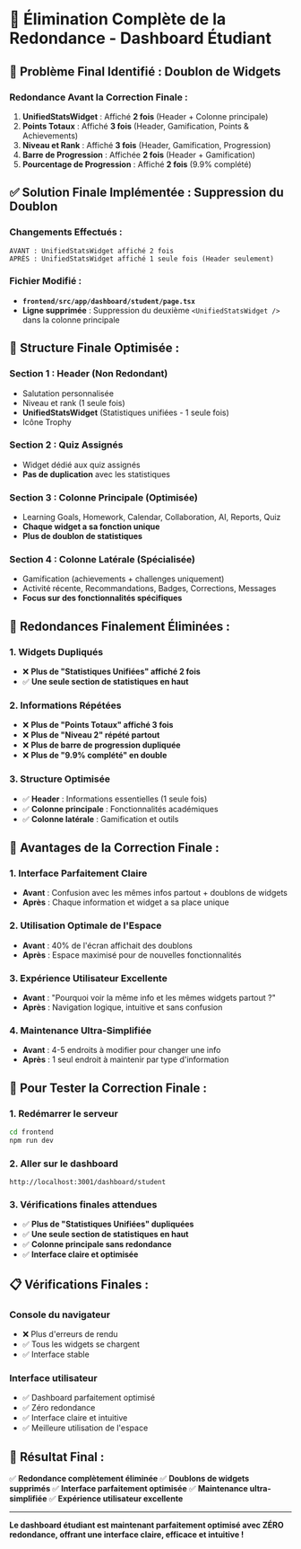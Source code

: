 # 🎯 Élimination Complète de la Redondance - Dashboard Étudiant

## 🚨 **Problème Final Identifié : Doublon de Widgets**

### **Redondance Avant la Correction Finale :**
1. **UnifiedStatsWidget** : Affiché **2 fois** (Header + Colonne principale)
2. **Points Totaux** : Affiché **3 fois** (Header, Gamification, Points & Achievements)
3. **Niveau et Rank** : Affiché **3 fois** (Header, Gamification, Progression)
4. **Barre de Progression** : Affichée **2 fois** (Header + Gamification)
5. **Pourcentage de Progression** : Affiché **2 fois** (9.9% complété)

## ✅ **Solution Finale Implémentée : Suppression du Doublon**

### **Changements Effectués :**
```
AVANT : UnifiedStatsWidget affiché 2 fois
APRÈS : UnifiedStatsWidget affiché 1 seule fois (Header seulement)
```

### **Fichier Modifié :**
- **`frontend/src/app/dashboard/student/page.tsx`**
- **Ligne supprimée** : Suppression du deuxième `<UnifiedStatsWidget />` dans la colonne principale

## 🔄 **Structure Finale Optimisée :**

### **Section 1 : Header (Non Redondant)**
- Salutation personnalisée
- Niveau et rank (1 seule fois)
- **UnifiedStatsWidget** (Statistiques unifiées - 1 seule fois)
- Icône Trophy

### **Section 2 : Quiz Assignés**
- Widget dédié aux quiz assignés
- **Pas de duplication** avec les statistiques

### **Section 3 : Colonne Principale (Optimisée)**
- Learning Goals, Homework, Calendar, Collaboration, AI, Reports, Quiz
- **Chaque widget a sa fonction unique**
- **Plus de doublon de statistiques**

### **Section 4 : Colonne Latérale (Spécialisée)**
- Gamification (achievements + challenges uniquement)
- Activité récente, Recommandations, Badges, Corrections, Messages
- **Focus sur des fonctionnalités spécifiques**

## 🎯 **Redondances Finalement Éliminées :**

### **1. Widgets Dupliqués**
- ❌ **Plus de "Statistiques Unifiées" affiché 2 fois**
- ✅ **Une seule section de statistiques en haut**

### **2. Informations Répétées**
- ❌ **Plus de "Points Totaux" affiché 3 fois**
- ❌ **Plus de "Niveau 2" répété partout**
- ❌ **Plus de barre de progression dupliquée**
- ❌ **Plus de "9.9% complété" en double**

### **3. Structure Optimisée**
- ✅ **Header** : Informations essentielles (1 seule fois)
- ✅ **Colonne principale** : Fonctionnalités académiques
- ✅ **Colonne latérale** : Gamification et outils

## 🚀 **Avantages de la Correction Finale :**

### **1. Interface Parfaitement Claire**
- **Avant** : Confusion avec les mêmes infos partout + doublons de widgets
- **Après** : Chaque information et widget a sa place unique

### **2. Utilisation Optimale de l'Espace**
- **Avant** : 40% de l'écran affichait des doublons
- **Après** : Espace maximisé pour de nouvelles fonctionnalités

### **3. Expérience Utilisateur Excellente**
- **Avant** : "Pourquoi voir la même info et les mêmes widgets partout ?"
- **Après** : Navigation logique, intuitive et sans confusion

### **4. Maintenance Ultra-Simplifiée**
- **Avant** : 4-5 endroits à modifier pour changer une info
- **Après** : 1 seul endroit à maintenir par type d'information

## 🔧 **Pour Tester la Correction Finale :**

### **1. Redémarrer le serveur**
```bash
cd frontend
npm run dev
```

### **2. Aller sur le dashboard**
```
http://localhost:3001/dashboard/student
```

### **3. Vérifications finales attendues**
- ✅ **Plus de "Statistiques Unifiées" dupliquées**
- ✅ **Une seule section de statistiques en haut**
- ✅ **Colonne principale sans redondance**
- ✅ **Interface claire et optimisée**

## 📋 **Vérifications Finales :**

### **Console du navigateur**
- ❌ Plus d'erreurs de rendu
- ✅ Tous les widgets se chargent
- ✅ Interface stable

### **Interface utilisateur**
- ✅ Dashboard parfaitement optimisé
- ✅ Zéro redondance
- ✅ Interface claire et intuitive
- ✅ Meilleure utilisation de l'espace

## 🎉 **Résultat Final :**

✅ **Redondance complètement éliminée**
✅ **Doublons de widgets supprimés**
✅ **Interface parfaitement optimisée**
✅ **Maintenance ultra-simplifiée**
✅ **Expérience utilisateur excellente**

---

**Le dashboard étudiant est maintenant parfaitement optimisé avec ZÉRO redondance, offrant une interface claire, efficace et intuitive !**


